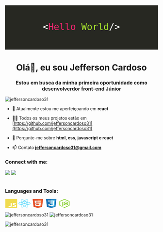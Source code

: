 ![banner](https://github.com/jeffersoncardoso31/jeffersoncardoso31/blob/main/banner.jpg)
<h1 align="center">Olá👋, eu sou Jefferson Cardoso</h1>
<h3 align="center">Estou em busca da minha primeira oportunidade como desenvolverdor front-end Júnior</h3>

<p align="left"> <img src="https://komarev.com/ghpvc/?username=jeffersoncardoso31&label=Profile%20views&color=0e75b6&style=flat" alt="jeffersoncardoso31" /> </p>

- 🌱 Atualmente estou me aperfeiçoando em **react**

- 👨‍💻 Todos os meus projetos estão em [https://github.com/jeffersoncardoso31](https://github.com/jeffersoncardoso31)

- 💬 Pergunte-me sobre **html, css, javascript e react**

- 📫 Contato **jeffersoncardoso31@gmail.com**

<h3 align="left">Connect with me:</h3>
<div> 
  <a href = "mailto:jeffersoncardoso31@gmail.com"><img src="https://img.shields.io/badge/-Gmail-%23333?style=for-the-badge&logo=gmail&logoColor=white" target="_blank"></a>
  <a href="https://www.linkedin.com/in/jefferson-cardoso-6b755019a" target="_blank"><img src="https://img.shields.io/badge/-LinkedIn-%230077B5?style=for-the-badge&logo=linkedin&logoColor=white" target="_blank"></a> 
  
</div>


<div style="display: inline_block"><br>
  <h3 align="left">Languages and Tools:</h3>
  
  <img align="center" alt="Rafa-Js" height="30" width="40" src="https://raw.githubusercontent.com/devicons/devicon/master/icons/javascript/javascript-plain.svg">
  <img align="center" alt="Rafa-React" height="30" width="40" src="https://raw.githubusercontent.com/devicons/devicon/master/icons/react/react-original.svg">
  <img align="center" alt="Rafa-HTML" height="30" width="40" src="https://raw.githubusercontent.com/devicons/devicon/master/icons/html5/html5-original.svg">
  <img align="center" alt="Rafa-CSS" height="30" width="40" src="https://raw.githubusercontent.com/devicons/devicon/master/icons/css3/css3-original.svg">
  <img align="center" alt="Rafa-Python" height="30" width="40" src="https://raw.githubusercontent.com/devicons/devicon/master/icons/nodejs/nodejs-original.svg">  
</div>

<div>
  <p>
    <img height="180em"   src="https://github-readme-stats.vercel.app/api?username=jeffersoncardoso31&show_icons=true&theme=dark&locale=en" alt="jeffersoncardoso31"/>
     <img height="180em"   src="https://github-readme-stats.vercel.app/api/top-langs?username=jeffersoncardoso31&show_icons=true&theme=dark&locale=en&layout=compact" alt="jeffersoncardoso31"/>
  </p>
  <p>
    <img height="180em"  src="https://github-readme-streak-stats.herokuapp.com/?user=jeffersoncardoso31&theme=dark" alt="jeffersoncardoso31"/>
  </p>
</div>

